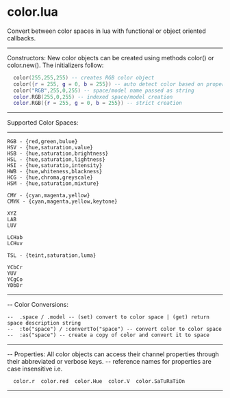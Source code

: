color.lua
===============

Convert between color spaces in lua with functional or object oriented callbacks.

------ ------ ------ ------ ------

Constructors: New color objects can be created using methods color() or color.new(). The initializers follow:

```lua
  color(255,255,255) -- creates RGB color object
  color({r = 255, g = 0, b = 255}) -- auto detect color based on properties
  color("RGB",255,0,255) -- space/model name passed as string       
  color.RGB(255,0,255) -- indexed space/model creation
  color.RGB({r = 255, g = 0, b = 255}) -- strict creation
```
------ ------ ------ ------ ------

Supported Color Spaces:

------ ------ ------ 

```
RGB - {red,green,bulue}
HSV - {hue,saturation,value}
HSB - {hue,saturation,brightness}
HSL - {hue,saturation,lightness}
HSI - {hue,saturatio,intensity}
HWB - {hue,whiteness,blackness}
HCG - {hue,chroma,greyscale}
HSM - {hue,saturation,mixture}

CMY - {cyan,magenta,yellow}
CMYK - {cyan,magenta,yellow,keytone}

XYZ
LAB
LUV

LCHab
LCHuv

TSL - {teint,saturation,luma}

YCbCr
YUV
YCgCo
YDbDr
```

--------------- --------------- --------------- --------------- ---------------

-- Color Conversions:

```
--  .space / .model -- (set) convert to color space | (get) return space description string
--  :to("space") / :convertTo("space") -- convert color to color space 
--  :as("space") -- create a copy of color and convert it to space
```

--------------- --------------- --------------- --------------- ---------------

-- Properties: All color objects can access their channel properties through their abbreviated or verbose keys.
--  reference names for properties are case insensitive i.e.

```
  color.r  color.red  color.Hue  color.V  color.SaTuRaTiOn
```
--------------- --------------- --------------- --------------- ---------------
